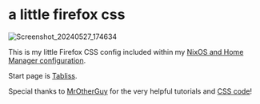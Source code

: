 # a little firefox css

![Screenshot_20240527_174634](https://github.com/mimvoid/panefox/assets/153698678/7477463c-50f3-4587-8394-87deb79de61c)

This is my little Firefox CSS config included within my [NixOS and Home Manager configuration](https://github.com/mimvoid/nix-config).

Start page is [Tabliss](https://addons.mozilla.org/en-US/firefox/addon/tabliss/).

Special thanks to [MrOtherGuy](https://github.com/MrOtherGuy) for the very helpful tutorials and [CSS code](https://github.com/MrOtherGuy/firefox-csshacks)!
